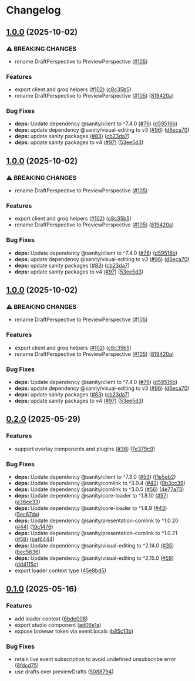 # Changelog

## [1.0.0](https://github.com/sanity-io/sanity-sveltekit/compare/sveltekit-v0.2.0...sveltekit-v1.0.0) (2025-10-02)


### ⚠ BREAKING CHANGES

* rename DraftPerspective to PreviewPerspective ([#105](https://github.com/sanity-io/sanity-sveltekit/issues/105))

### Features

* export client and groq helpers ([#102](https://github.com/sanity-io/sanity-sveltekit/issues/102)) ([c8c35b5](https://github.com/sanity-io/sanity-sveltekit/commit/c8c35b5c7565efe093276c93a8764d1277053252))
* rename DraftPerspective to PreviewPerspective ([#105](https://github.com/sanity-io/sanity-sveltekit/issues/105)) ([819420a](https://github.com/sanity-io/sanity-sveltekit/commit/819420aa09664f2795e5ff75f599beb2472430a4))


### Bug Fixes

* **deps:** Update dependency @sanity/client to ^7.4.0 ([#76](https://github.com/sanity-io/sanity-sveltekit/issues/76)) ([d59516b](https://github.com/sanity-io/sanity-sveltekit/commit/d59516b2784b89e1ea8aa813cdf6bd80d533f1bb))
* **deps:** update dependency @sanity/visual-editing to v3 ([#96](https://github.com/sanity-io/sanity-sveltekit/issues/96)) ([d6eca70](https://github.com/sanity-io/sanity-sveltekit/commit/d6eca70a55380f90c45c0ed66ff2cbf4c18b9794))
* **deps:** update sanity packages ([#83](https://github.com/sanity-io/sanity-sveltekit/issues/83)) ([cb23da7](https://github.com/sanity-io/sanity-sveltekit/commit/cb23da7988adfb023615695f8807950a8bfcae6d))
* **deps:** update sanity packages to v4 ([#97](https://github.com/sanity-io/sanity-sveltekit/issues/97)) ([53ee5d3](https://github.com/sanity-io/sanity-sveltekit/commit/53ee5d3807a260a1d4487be79b73b8fdfd3bce4d))

## [1.0.0](https://github.com/sanity-io/sanity-sveltekit/compare/sveltekit-v0.2.0...sveltekit-v1.0.0) (2025-10-02)


### ⚠ BREAKING CHANGES

* rename DraftPerspective to PreviewPerspective ([#105](https://github.com/sanity-io/sanity-sveltekit/issues/105))

### Features

* export client and groq helpers ([#102](https://github.com/sanity-io/sanity-sveltekit/issues/102)) ([c8c35b5](https://github.com/sanity-io/sanity-sveltekit/commit/c8c35b5c7565efe093276c93a8764d1277053252))
* rename DraftPerspective to PreviewPerspective ([#105](https://github.com/sanity-io/sanity-sveltekit/issues/105)) ([819420a](https://github.com/sanity-io/sanity-sveltekit/commit/819420aa09664f2795e5ff75f599beb2472430a4))


### Bug Fixes

* **deps:** Update dependency @sanity/client to ^7.4.0 ([#76](https://github.com/sanity-io/sanity-sveltekit/issues/76)) ([d59516b](https://github.com/sanity-io/sanity-sveltekit/commit/d59516b2784b89e1ea8aa813cdf6bd80d533f1bb))
* **deps:** update dependency @sanity/visual-editing to v3 ([#96](https://github.com/sanity-io/sanity-sveltekit/issues/96)) ([d6eca70](https://github.com/sanity-io/sanity-sveltekit/commit/d6eca70a55380f90c45c0ed66ff2cbf4c18b9794))
* **deps:** update sanity packages ([#83](https://github.com/sanity-io/sanity-sveltekit/issues/83)) ([cb23da7](https://github.com/sanity-io/sanity-sveltekit/commit/cb23da7988adfb023615695f8807950a8bfcae6d))
* **deps:** update sanity packages to v4 ([#97](https://github.com/sanity-io/sanity-sveltekit/issues/97)) ([53ee5d3](https://github.com/sanity-io/sanity-sveltekit/commit/53ee5d3807a260a1d4487be79b73b8fdfd3bce4d))

## [1.0.0](https://github.com/sanity-io/sanity-sveltekit/compare/sveltekit-v0.2.0...sveltekit-v1.0.0) (2025-10-02)


### ⚠ BREAKING CHANGES

* rename DraftPerspective to PreviewPerspective ([#105](https://github.com/sanity-io/sanity-sveltekit/issues/105))

### Features

* export client and groq helpers ([#102](https://github.com/sanity-io/sanity-sveltekit/issues/102)) ([c8c35b5](https://github.com/sanity-io/sanity-sveltekit/commit/c8c35b5c7565efe093276c93a8764d1277053252))
* rename DraftPerspective to PreviewPerspective ([#105](https://github.com/sanity-io/sanity-sveltekit/issues/105)) ([819420a](https://github.com/sanity-io/sanity-sveltekit/commit/819420aa09664f2795e5ff75f599beb2472430a4))


### Bug Fixes

* **deps:** Update dependency @sanity/client to ^7.4.0 ([#76](https://github.com/sanity-io/sanity-sveltekit/issues/76)) ([d59516b](https://github.com/sanity-io/sanity-sveltekit/commit/d59516b2784b89e1ea8aa813cdf6bd80d533f1bb))
* **deps:** update dependency @sanity/visual-editing to v3 ([#96](https://github.com/sanity-io/sanity-sveltekit/issues/96)) ([d6eca70](https://github.com/sanity-io/sanity-sveltekit/commit/d6eca70a55380f90c45c0ed66ff2cbf4c18b9794))
* **deps:** update sanity packages ([#83](https://github.com/sanity-io/sanity-sveltekit/issues/83)) ([cb23da7](https://github.com/sanity-io/sanity-sveltekit/commit/cb23da7988adfb023615695f8807950a8bfcae6d))
* **deps:** update sanity packages to v4 ([#97](https://github.com/sanity-io/sanity-sveltekit/issues/97)) ([53ee5d3](https://github.com/sanity-io/sanity-sveltekit/commit/53ee5d3807a260a1d4487be79b73b8fdfd3bce4d))

## [0.2.0](https://github.com/sanity-io/sanity-sveltekit/compare/sveltekit-v0.1.0...sveltekit-v0.2.0) (2025-05-29)


### Features

* support overlay components and plugins ([#36](https://github.com/sanity-io/sanity-sveltekit/issues/36)) ([7e379c9](https://github.com/sanity-io/sanity-sveltekit/commit/7e379c9d26c36f6aa415db68fc237005cf3fbbe0))


### Bug Fixes

* **deps:** Update dependency @sanity/client to ^7.3.0 ([#53](https://github.com/sanity-io/sanity-sveltekit/issues/53)) ([f1e5eb2](https://github.com/sanity-io/sanity-sveltekit/commit/f1e5eb2ac7c75bcb75e069675330226fbb8405cb))
* **deps:** Update dependency @sanity/comlink to ^3.0.4 ([#42](https://github.com/sanity-io/sanity-sveltekit/issues/42)) ([9b3cc39](https://github.com/sanity-io/sanity-sveltekit/commit/9b3cc3965fe6509e91405ed72dd08cc4503636dc))
* **deps:** Update dependency @sanity/comlink to ^3.0.5 ([#56](https://github.com/sanity-io/sanity-sveltekit/issues/56)) ([4e77a73](https://github.com/sanity-io/sanity-sveltekit/commit/4e77a738ce99e3037640ca5594aa0a665e20d84f))
* **deps:** Update dependency @sanity/core-loader to ^1.8.10 ([#57](https://github.com/sanity-io/sanity-sveltekit/issues/57)) ([a36ee33](https://github.com/sanity-io/sanity-sveltekit/commit/a36ee33dfcd7d0ad75d1adcd2989620bd30ac2b6))
* **deps:** Update dependency @sanity/core-loader to ^1.8.9 ([#43](https://github.com/sanity-io/sanity-sveltekit/issues/43)) ([5ec87da](https://github.com/sanity-io/sanity-sveltekit/commit/5ec87da1b8eb1be07c292b069c92850a0df078cb))
* **deps:** Update dependency @sanity/presentation-comlink to ^1.0.20 ([#44](https://github.com/sanity-io/sanity-sveltekit/issues/44)) ([19c1476](https://github.com/sanity-io/sanity-sveltekit/commit/19c14764482457b0efc2545ec36ee9bd2af70fa2))
* **deps:** Update dependency @sanity/presentation-comlink to ^1.0.21 ([#58](https://github.com/sanity-io/sanity-sveltekit/issues/58)) ([baf6444](https://github.com/sanity-io/sanity-sveltekit/commit/baf644427c56696316d8ecf579c192fbe14417f0))
* **deps:** Update dependency @sanity/visual-editing to ^2.14.0 ([#35](https://github.com/sanity-io/sanity-sveltekit/issues/35)) ([bec5636](https://github.com/sanity-io/sanity-sveltekit/commit/bec5636b0a42b8d131b18a7d4c068e8f22c39523))
* **deps:** Update dependency @sanity/visual-editing to ^2.15.0 ([#59](https://github.com/sanity-io/sanity-sveltekit/issues/59)) ([dd4115c](https://github.com/sanity-io/sanity-sveltekit/commit/dd4115c6b468de9871ccaf750fbd3c79aeb7142c))
* export loader context type ([45e8bd5](https://github.com/sanity-io/sanity-sveltekit/commit/45e8bd5f4691148ca8d4524d2fbe8632ad965ea5))

## [0.1.0](https://github.com/sanity-io/sanity-sveltekit/compare/sveltekit-v0.0.1...sveltekit-v0.1.0) (2025-05-16)


### Features

* add loader context ([6bde008](https://github.com/sanity-io/sanity-sveltekit/commit/6bde0083ab5305aab9be5a167ddc6b446611fb2d))
* export studio component ([ad06e1a](https://github.com/sanity-io/sanity-sveltekit/commit/ad06e1ab974587dfe798f5d051190d2e3e34b246))
* expose browser token via event.locals ([b85c13b](https://github.com/sanity-io/sanity-sveltekit/commit/b85c13bab658ce327edd5da165b9f1616b61da65))


### Bug Fixes

* retain live event subscription to avoid undefined unsubscribe error ([8fdcd75](https://github.com/sanity-io/sanity-sveltekit/commit/8fdcd75ed2acca76180b80cbdb430d2ed4f83280))
* use drafts over previewDrafts ([5088794](https://github.com/sanity-io/sanity-sveltekit/commit/508879477caf27b41fdcff88446e96800d878432))
